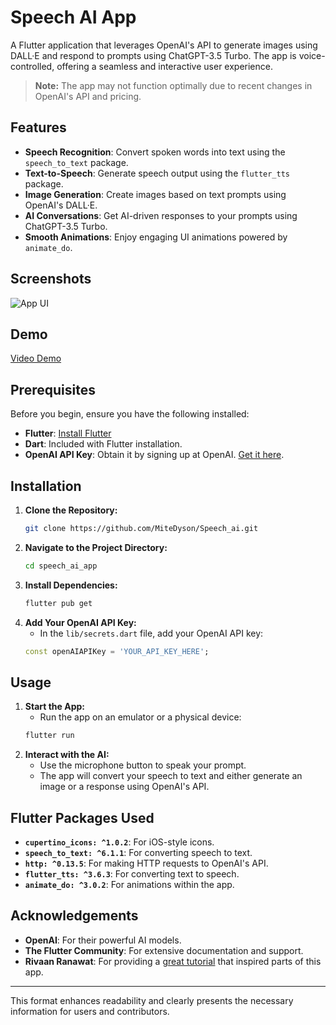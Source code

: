 
# Speech AI App

A Flutter application that leverages OpenAI's API to generate images using DALL·E and respond to prompts using ChatGPT-3.5 Turbo. The app is voice-controlled, offering a seamless and interactive user experience.

> **Note:** The app may not function optimally due to recent changes in OpenAI's API and pricing.

## Features

- **Speech Recognition**: Convert spoken words into text using the `speech_to_text` package.
- **Text-to-Speech**: Generate speech output using the `flutter_tts` package.
- **Image Generation**: Create images based on text prompts using OpenAI's DALL·E.
- **AI Conversations**: Get AI-driven responses to your prompts using ChatGPT-3.5 Turbo.
- **Smooth Animations**: Enjoy engaging UI animations powered by `animate_do`.

## Screenshots


![App UI ](https://github.com/user-attachments/assets/a57ebab7-1859-4029-8b83-4cc41b9be281)


## Demo

[Video Demo](https://github.com/user-attachments/assets/5a9caeac-7b7b-4638-9255-3f4f98084929)

## Prerequisites

Before you begin, ensure you have the following installed:

- **Flutter**: [Install Flutter](https://flutter.dev/docs/get-started/install)
- **Dart**: Included with Flutter installation.
- **OpenAI API Key**: Obtain it by signing up at OpenAI. [Get it here](https://openai.com/api/).

## Installation

1. **Clone the Repository:**
    ```bash
    git clone https://github.com/MiteDyson/Speech_ai.git
    ```
2. **Navigate to the Project Directory:**
    ```bash
    cd speech_ai_app
    ```
3. **Install Dependencies:**
    ```bash
    flutter pub get
    ```
4. **Add Your OpenAI API Key:**
    - In the `lib/secrets.dart` file, add your OpenAI API key:
    ```dart
    const openAIAPIKey = 'YOUR_API_KEY_HERE';
    ```

## Usage

1. **Start the App:**
    - Run the app on an emulator or a physical device:
    ```bash
    flutter run
    ```
2. **Interact with the AI:**
    - Use the microphone button to speak your prompt.
    - The app will convert your speech to text and either generate an image or a response using OpenAI's API.

## Flutter Packages Used

- **`cupertino_icons: ^1.0.2`**: For iOS-style icons.
- **`speech_to_text: ^6.1.1`**: For converting speech to text.
- **`http: ^0.13.5`**: For making HTTP requests to OpenAI's API.
- **`flutter_tts: ^3.6.3`**: For converting text to speech.
- **`animate_do: ^3.0.2`**: For animations within the app.

## Acknowledgements

- **OpenAI**: For their powerful AI models.
- **The Flutter Community**: For extensive documentation and support.
- **Rivaan Ranawat**: For providing a [great tutorial](https://youtu.be/Q_pz4xFow3Q?si=hCkYFwpOrvhGUpB2) that inspired parts of this app.

---

This format enhances readability and clearly presents the necessary information for users and contributors.
